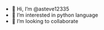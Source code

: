 - 👋 Hi, I’m @asteve12335
- 👀 I’m interested in python language
- 💞️ I’m looking to collaborate 

<!---
asteve12335/asteve12335 is a ✨ special ✨ repository because its `README.md` (this file) appears on your GitHub profile.
You can click the Preview link to take a look at your changes.
--->
